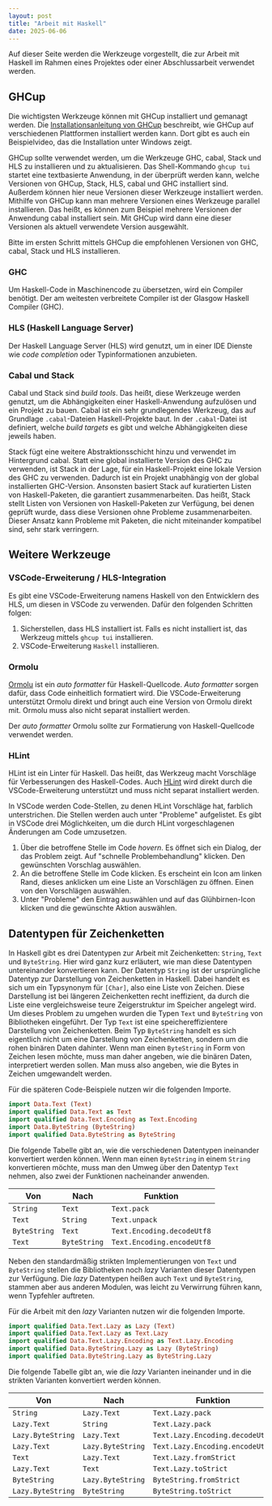 ```yaml
---
layout: post
title: "Arbeit mit Haskell"
date: 2025-06-06
---
```


Auf dieser Seite werden die Werkzeuge vorgestellt, die zur Arbeit mit Haskell im Rahmen eines Projektes oder einer Abschlussarbeit verwendet werden.

## GHCup

Die wichtigsten Werkzeuge können mit GHCup installiert und gemanagt werden.
Die [Installationsanleitung von GHCup](https://www.haskell.org/ghcup/install/) beschreibt, wie GHCup auf verschiedenen Plattformen installiert werden kann.
Dort gibt es auch ein Beispielvideo, das die Installation unter Windows zeigt.

GHCup sollte verwendet werden, um die Werkzeuge GHC, cabal, Stack und HLS zu installieren und zu aktualisieren.
Das Shell-Kommando `ghcup tui` startet eine textbasierte Anwendung, in der überprüft werden kann, welche Versionen von GHCup, Stack, HLS, cabal und GHC installiert sind.
Außerdem können hier neue Versionen dieser Werkzeuge installiert werden.
Mithilfe von GHCup kann man mehrere Versionen eines Werkzeuge parallel installieren.
Das heißt, es können zum Beispiel mehrere Versionen der Anwendung cabal installiert sein.
Mit GHCup wird dann eine dieser Versionen als aktuell verwendete Version ausgewählt.

Bitte im ersten Schritt mittels GHCup die empfohlenen Versionen von GHC, cabal, Stack und HLS installieren.


### GHC

Um Haskell-Code in Maschinencode zu übersetzen, wird ein Compiler benötigt.
Der am weitesten verbreitete Compiler ist der Glasgow Haskell Compiler (GHC).

### HLS (Haskell Language Server)

Der Haskell Language Server (HLS) wird genutzt, um in einer IDE Dienste wie _code completion_ oder Typinformationen anzubieten.

### Cabal und Stack

Cabal und Stack sind _build tools_.
Das heißt, diese Werkzeuge werden genutzt, um die Abhängigkeiten einer Haskell-Anwendung aufzulösen und ein Projekt zu bauen.
Cabal ist ein sehr grundlegendes Werkzeug, das auf Grundlage `.cabal`-Dateien Haskell-Projekte baut.
In der `.cabal`-Datei ist definiert, welche _build targets_ es gibt und welche Abhängigkeiten diese jeweils haben.

Stack fügt eine weitere Abstraktionsschicht hinzu und verwendet im Hintergrund cabal.
Statt eine global installierte Version des GHC zu verwenden, ist Stack in der Lage, für ein Haskell-Projekt eine lokale Version des GHC zu verwenden.
Dadurch ist ein Projekt unabhängig von der global installierten GHC-Version.
Ansonsten basiert Stack auf kuratierten Listen von Haskell-Paketen, die garantiert zusammenarbeiten.
Das heißt, Stack stellt Listen von Versionen von Haskell-Paketen zur Verfügung, bei denen geprüft wurde, dass diese Versionen ohne Probleme zusammenarbeiten.
Dieser Ansatz kann Probleme mit Paketen, die nicht miteinander kompatibel sind, sehr stark verringern.

## Weitere Werkzeuge

### VSCode-Erweiterung / HLS-Integration

Es gibt eine VSCode-Erweiterung namens Haskell von den Entwicklern des HLS, um diesen in VSCode zu verwenden.
Dafür den folgenden Schritten folgen:

1. Sicherstellen, dass HLS installiert ist.
   Falls es nicht installiert ist, das Werkzeug mittels `ghcup tui` installieren.
2. VSCode-Erweiterung `Haskell` installieren.

### Ormolu

[Ormolu](https://github.com/tweag/ormolu) ist ein _auto formatter_ für Haskell-Quellcode.
_Auto formatter_ sorgen dafür, dass Code einheitlich formatiert wird.
Die VSCode-Erweiterung unterstützt Ormolu direkt und bringt auch eine Version von Ormolu direkt mit.
Ormolu muss also nicht separat installiert werden.

Der _auto formatter_ Ormolu sollte zur Formatierung von Haskell-Quellcode verwendet werden.

### HLint

HLint ist ein Linter für Haskell.
Das heißt, das Werkzeug macht Vorschläge für Verbesserungen des Haskell-Codes.
Auch [HLint](https://github.com/ndmitchell/hlint) wird direkt durch die VSCode-Erweiterung unterstützt und muss nicht separat installiert werden.

In VSCode werden Code-Stellen, zu denen HLint Vorschläge hat, farblich unterstrichen.
Die Stellen werden auch unter "Probleme" aufgelistet.
Es gibt in VSCode drei Möglichkeiten, um die durch HLint vorgeschlagenen Änderungen am Code umzusetzen.

1. Über die betroffene Stelle im Code _hovern_.
   Es öffnet sich ein Dialog, der das Problem zeigt.
   Auf "schnelle Problembehandlung" klicken.
   Den gewünschten Vorschlag auswählen.
2. An die betroffene Stelle im Code klicken.
   Es erscheint ein Icon am linken Rand, dieses anklicken um eine Liste an Vorschlägen zu öffnen.
   Einen von den Vorschlägen auswählen.
3. Unter "Probleme" den Eintrag auswählen und auf das Glühbirnen-Icon klicken und die gewünschte Aktion auswählen.


## Datentypen für Zeichenketten

In Haskell gibt es drei Datentypen zur Arbeit mit Zeichenketten: `String`, `Text` und `ByteString`.
Hier wird ganz kurz erläutert, wie man diese Datentypen untereinander konvertieren kann.
Der Datentyp `String` ist der ursprüngliche Datentyp zur Darstellung von Zeichenketten in Haskell.
Dabei handelt es sich um ein Typsynonym für `[Char]`, also eine Liste von Zeichen.
Diese Darstellung ist bei längeren Zeichenketten recht ineffizient, da durch die Liste eine vergleichsweise teure Zeigerstruktur im Speicher angelegt wird.
Um dieses Problem zu umgehen wurden die Typen `Text` und `ByteString` von Bibliotheken eingeführt.
Der Typ `Text` ist eine speichereffizientere Darstellung von Zeichenketten.
Beim Typ `ByteString` handelt es sich eigentlich nicht um eine Darstellung von Zeichenketten, sondern um die rohen binären Daten dahinter.
Wenn man einen `ByteString` in Form von Zeichen lesen möchte, muss man daher angeben, wie die binären Daten, interpretiert werden sollen.
Man muss also angeben, wie die Bytes in Zeichen umgewandelt werden.

Für die späteren Code-Beispiele nutzen wir die folgenden Importe.

```haskell
import Data.Text (Text)
import qualified Data.Text as Text
import qualified Data.Text.Encoding as Text.Encoding
import Data.ByteString (ByteString)
import qualified Data.ByteString as ByteString
```

Die folgende Tabelle gibt an, wie die verschiedenen Datentypen ineinander konvertiert werden können.
Wenn man einen `ByteString` in einem `String` konvertieren möchte, muss man den Umweg über den Datentyp `Text` nehmen, also zwei der Funktionen nacheinander anwenden.

| Von          | Nach         | Funktion                        |
| ------------ | ------------ | ------------------------------- |
| `String`     | `Text`       | `Text.pack`                     |
| `Text`       | `String`     | `Text.unpack`                   |
| `ByteString` | `Text`       | `Text.Encoding.decodeUtf8`      |
| `Text`       | `ByteString` | `Text.Encoding.encodeUtf8`      |

Neben den standardmäßig strikten Implementierungen von `Text` und `ByteString` stellen die Bibliotheken noch _lazy_ Varianten dieser Datentypen zur Verfügung.
Die _lazy_ Datentypen heißen auch `Text` und `ByteString`, stammen aber aus anderen Modulen, was leicht zu Verwirrung führen kann, wenn Typfehler auftreten.

Für die Arbeit mit den _lazy_ Varianten nutzen wir die folgenden Importe.

```haskell
import qualified Data.Text.Lazy as Lazy (Text)
import qualified Data.Text.Lazy as Text.Lazy
import qualified Data.Text.Lazy.Encoding as Text.Lazy.Encoding
import qualified Data.ByteString.Lazy as Lazy (ByteString)
import qualified Data.ByteString.Lazy as ByteString.Lazy
```

Die folgende Tabelle gibt an, wie die _lazy_ Varianten ineinander und in die strikten Varianten konvertiert werden können.

| Von               | Nach              | Funktion                        |
| ----------------- | ----------------- | ------------------------------- |
| `String`          | `Lazy.Text`       | `Text.Lazy.pack`                |
| `Lazy.Text`       | `String`          | `Text.Lazy.pack`                |
| `Lazy.ByteString` | `Lazy.Text`       | `Text.Lazy.Encoding.decodeUtf8` |
| `Lazy.Text`       | `Lazy.ByteString` | `Text.Lazy.Encoding.encodeUtf8` |
| `Text`            | `Lazy.Text`       | `Text.Lazy.fromStrict`          |
| `Lazy.Text`       | `Text`            | `Text.Lazy.toStrict`            |
| `ByteString`      | `Lazy.ByteString` | `ByteString.fromStrict`         |
| `Lazy.ByteString` | `ByteString`      | `ByteString.toStrict`           |
